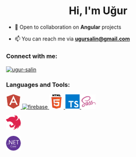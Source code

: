 <h1 align="center">Hi, I'm Uğur</h1>

- 💬 Open to collaboration on **Angular** projects

- 📫 You can reach me via **ugursalin@gmail.com**

<h3 align="left">Connect with me:</h3>
<p align="left">

<a href="https://www.linkedin.com/in/ugursalin/" target="blank"><img align="center" src="https://raw.githubusercontent.com/rahuldkjain/github-profile-readme-generator/master/src/images/icons/Social/linked-in-alt.svg" alt="ugur-salin" height="30" width="40" /></a>
</p>

<h3 align="left">Languages and Tools:</h3>
<p align="left">
  <a href="https://angular.io/" target="_blank"> <img src="https://github.com/devicons/devicon/blob/master/icons/angularjs/angularjs-plain.svg" alt="angular" width="40" height="40"/> 
  <a href="https://firebase.google.com/" target="_blank"> <img src="https://www.vectorlogo.zone/logos/firebase/firebase-icon.svg" alt="firebase" width="40" height="40"/> </a>  <a href="https://www.w3.org/html/" target="_blank"> <img src="https://raw.githubusercontent.com/devicons/devicon/master/icons/html5/html5-original-wordmark.svg" alt="html5" width="40" height="40"/> </a> <a href="https://developer.mozilla.org/en-US/docs/Web/JavaScript" target="_blank"> <a href="https://www.typescriptlang.org/" target="_blank"> <img src="https://raw.githubusercontent.com/devicons/devicon/master/icons/typescript/typescript-original.svg" alt="typescript" width="40" height="40"/> </a>
   <a href="https://sass-lang.com/" target="_blank"> <img src="https://github.com/devicons/devicon/blob/master/icons/sass/sass-original.svg" alt="typescript" width="40" height="40"/> </a>

<a href="https://nestjs.com/" target="_blank"> <img src="https://github.com/devicons/devicon/blob/master/icons/nestjs/nestjs-plain.svg" alt="nest" width="40" height="40"/> </a>
    
<a href="#" target="_blank"> <img src="https://github.com/devicons/devicon/blob/master/icons/dotnetcore/dotnetcore-original.svg" alt="net-core" width="40" height="40"/> </a>
    
</p>


